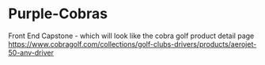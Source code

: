 # Purple-Cobras
Front End Capstone - which will look like the cobra golf product detail page
https://www.cobragolf.com/collections/golf-clubs-drivers/products/aerojet-50-anv-driver
